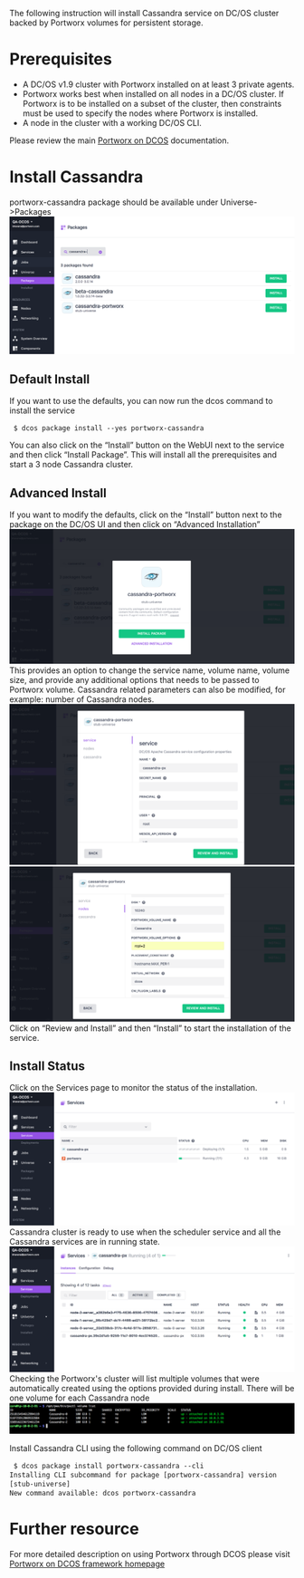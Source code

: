 The following instruction will install Cassandra service on DC/OS cluster backed by Portworx volumes for persistent storage.


# Prerequisites

- A DC/OS v1.9 cluster with Portworx installed on at least 3 private agents.
- Portworx works best when installed on all nodes in a DC/OS cluster. If Portworx is to be installed on a subset of the cluster, then constraints must be used to specify the nodes where Portworx is installed.
- A node in the cluster with a working DC/OS CLI.

Please review the main [Portworx on DCOS](https://docs.portworx.com/scheduler/mesosphere-dcos/) documentation.

# Install Cassandra

portworx-cassandra package should be available under Universe->Packages
![Cassandra Package List](img/Cassandra-install-01.png)
## Default Install
If you want to use the defaults, you can now run the dcos command to install the service
```
 $ dcos package install --yes portworx-cassandra
 ```
You can also click on the  “Install” button on the WebUI next to the service and then click “Install Package”.
This will install all the prerequisites and start a 3 node Cassandra cluster.

## Advanced Install
If you want to modify the defaults, click on the “Install” button next to the package on the DC/OS UI and then click on
“Advanced Installation”
![Cassandra Install Options](img/Cassandra-install-02.png)
This provides an option to change the service name, volume name, volume size, and provide any additional options that needs to be passed to Portworx volume.
Cassandra related parameters can also be modified, for example: number of Cassandra nodes.
![Cassandra Install Options](img/cassandra-install-03.png)
![Cassandra Portworx Options](img/Cassandra-install-04.png)
Click on “Review and Install” and then “Install” to start the installation of the service.
## Install Status
Click on the Services page to monitor the status of the installation.
![Cassandra Service Status](img/Cassandra-service-01.png)
Cassandra cluster is ready to use when the scheduler service and all the Cassandra services are in running state.
![Cassandra Install Complete](img/Cassandra-service-02.png)
Checking the Portworx's cluster will list multiple volumes that were automatically created using the options provided during install.
There will be one volume for each Cassandra node
![Cassandra Portworx Volume](img/Cassandra-volume-01.png)

Install Cassandra CLI using the following command on DC/OS client
```
 $ dcos package install portworx-cassandra --cli
Installing CLI subcommand for package [portworx-cassandra] version [stub-universe]
New command available: dcos portworx-cassandra
```
# Further resource

For more detailed description on using Portworx through DCOS please visit  [Portworx on DCOS framework homepage](https://docs.portworx.com/scheduler/mesosphere-dcos)
